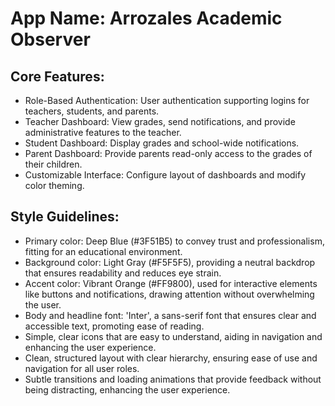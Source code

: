 # **App Name**: Arrozales Academic Observer

## Core Features:

- Role-Based Authentication: User authentication supporting logins for teachers, students, and parents.
- Teacher Dashboard: View grades, send notifications, and provide administrative features to the teacher.
- Student Dashboard: Display grades and school-wide notifications.
- Parent Dashboard: Provide parents read-only access to the grades of their children.
- Customizable Interface: Configure layout of dashboards and modify color theming.

## Style Guidelines:

- Primary color: Deep Blue (#3F51B5) to convey trust and professionalism, fitting for an educational environment.
- Background color: Light Gray (#F5F5F5), providing a neutral backdrop that ensures readability and reduces eye strain.
- Accent color: Vibrant Orange (#FF9800), used for interactive elements like buttons and notifications, drawing attention without overwhelming the user.
- Body and headline font: 'Inter', a sans-serif font that ensures clear and accessible text, promoting ease of reading.
- Simple, clear icons that are easy to understand, aiding in navigation and enhancing the user experience.
- Clean, structured layout with clear hierarchy, ensuring ease of use and navigation for all user roles.
- Subtle transitions and loading animations that provide feedback without being distracting, enhancing the user experience.